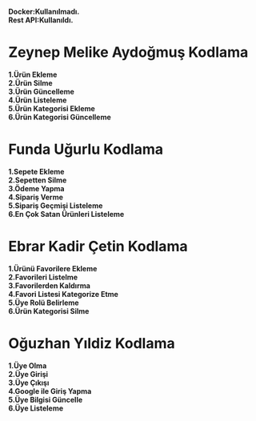 <b>Docker:Kullanılmadı.</b><br>
<b>Rest API:Kullanıldı.</b><br>

# Zeynep Melike Aydoğmuş Kodlama

<b>1.Ürün Ekleme</b><br>
<b>2.Ürün Silme</b><br>
<b>3.Ürün Güncelleme</b><br>
<b>4.Ürün Listeleme</b><br>
<b>5.Ürün Kategorisi Ekleme</b><br>
<b>6.Ürün Kategorisi Güncelleme</b><br> 

# Funda Uğurlu Kodlama
<b>1.Sepete Ekleme</b><br>
<b>2.Sepetten Silme</b><br>
<b>3.Ödeme Yapma</b><br>
<b>4.Sipariş Verme</b><br>
<b>5.Sipariş Geçmişi Listeleme</b><br>
<b>6.En Çok Satan Ürünleri Listeleme</b><br>

# Ebrar Kadir Çetin Kodlama
<b>1.Ürünü Favorilere Ekleme</b><br>
<b>2.Favorileri Listelme</b><br>
<b>3.Favorilerden Kaldırma</b><br>
<b>4.Favori Listesi Kategorize Etme</b><br>
<b>5.Üye Rolü Belirleme</b><br>
<b>6.Ürün Kategorisi Silme</b><br>

# Oğuzhan Yıldiz Kodlama
<b>1.Üye Olma</b><br>
<b>2.Üye Girişi</b><br>
<b>3.Üye Çıkışı</b><br>
<b>4.Google ile Giriş Yapma</b><br>
<b>5.Üye Bilgisi Güncelle</b><br>
<b>6.Üye Listeleme</b><br>





